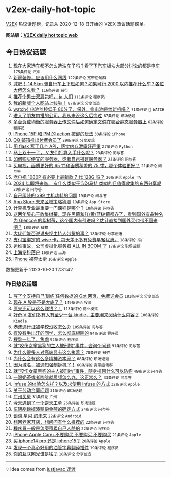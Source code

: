 # v2ex-daily-hot-topic

[V2EX](https://www.v2ex.com/) 热议话题榜，记录从 2020-12-18 日开始的 V2EX 热议话题榜单。

**网站版：[V2EX daily hot topic web](https://boojack.github.io/v2ex-daily-hot-topic-web/)**

## 今日热议话题

<!-- TODAY BEGIN -->

1. [现在大家选车都不怎么选油车了吗？看了下汽车板块大部分讨论的都是电车](https://www.v2ex.com/t/983745) `175条评论` `汽车`
1. [新房装修，应该用什么网线](https://www.v2ex.com/t/983669) `122条评论` `宽带症候群`
1. [减肥！ 14.5km 骑自行车上下班如何？如果可行 2000 以内推荐什么车？各位大佬怎么看？](https://www.v2ex.com/t/983676) `116条评论` `骑行`
1. [推荐个男士双肩包吧， ja 人们](https://www.v2ex.com/t/983741) `111条评论` `程序员`
1. [我的新版个人网站上线啦！](https://www.v2ex.com/t/983646) `87条评论` `分享创造`
1. [watch4 电池监控低于 80%了，保外。修电池是给新机吗？](https://www.v2ex.com/t/983665) `71条评论` ` WATCH`
1. [进入了朋友内推的公司，我从来没这么后悔过](https://www.v2ex.com/t/983722) `67条评论` `职场话题`
1. [多台负载均衡的服务器上传文件后如何确定文件在哪台静态服务器上](https://www.v2ex.com/t/983729) `62条评论` `程序员`
1. [iPhone 15P 和 PM 的 action 按键的玩法](https://www.v2ex.com/t/983755) `33条评论` `iPhone`
1. [QQ 邮箱推出付费会员了](https://www.v2ex.com/t/983860) `29条评论` `分享发现`
1. [用 flask 写了几个 API，感觉内存泄露好严重](https://www.v2ex.com/t/983833) `27条评论` `Python`
1. [马上双十一了， V 友们打算入手什么呢？](https://www.v2ex.com/t/983857) `23条评论` `问与答`
1. [如何购买便宜的服务器，或者自己搭建服务器？](https://www.v2ex.com/t/983802) `23条评论` `问与答`
1. [买电视，画质更好的 65 寸和画质稍差的 75 寸，哪个体验更好？](https://www.v2ex.com/t/983698) `21条评论` `问与答`
1. [老电视 1080P 有必要上最新款 7 代 128G 吗？](https://www.v2ex.com/t/983846) `20条评论` `Apple TV`
1. [2024 年即将来临， 有什么类似于泡泡马特 类似的且值得收集的东西分享呢](https://www.v2ex.com/t/983780) `20条评论` `问与答`
1. [自己组装的 x99 主机功耗的问题](https://www.v2ex.com/t/983841) `19条评论` `问与答`
1. [App Store 未来区域策略猜测](https://www.v2ex.com/t/983772) `19条评论` `App Store`
1. [计算机专业最重要一门课程是哪个？](https://www.v2ex.com/t/983876) `18条评论` `问与答`
1. [这两年醉心于收集树莓，现在黑莓和红/黄/蓝树莓都齐了，看到国外有品种名为 Glencoe 的紫树莓，这个国内有引进吗？估计直接到国外买也带不回来吧？](https://www.v2ex.com/t/983797) `18条评论` `植物`
1. [大佬们能否说说央视主持人带货的事？](https://www.v2ex.com/t/983711) `18条评论` `分享创造`
1. [支付宝绑定的 wise 卡，每天差不多有免费早餐优惠。](https://www.v2ex.com/t/983645) `18条评论` `推广`
1. [运维事故，公司虚拟化服务器 ALL IN BOOM 了](https://www.v2ex.com/t/983760) `17条评论` `职场话题`
1. [上海专科落户](https://www.v2ex.com/t/983879) `16条评论` `上海`
1. [iPhone 裸奔太滑](https://www.v2ex.com/t/983852) `16条评论` `Apple`

数据更新于 2023-10-20 12:31:42

<!-- TODAY END -->

### 昨日热议话题

<!-- YESTERDAY BEGIN -->

1. [写了个支持自己‘训练’任何数据的 Gpt 网页，免费送会员](https://www.v2ex.com/t/983404) `181条评论` `分享创造`
1. [现在 A 股是不是大底了？](https://www.v2ex.com/t/983365) `149条评论` `投资`
1. [原来还可以这么赚钱？！](https://www.v2ex.com/t/983344) `113条评论` `商业模式`
1. [好奇 V 友们多有人有至少一台 kindle，主要用来阅读什么内容？](https://www.v2ex.com/t/983414) `106条评论` `Kindle`
1. [港澳通行证被学校没收怎么办](https://www.v2ex.com/t/983522) `105条评论` `问与答`
1. [有没有手出汗的同学，怎么彻底根除的](https://www.v2ex.com/t/983499) `94条评论` `程序员`
1. [裸辞一年了，焦虑](https://www.v2ex.com/t/983360) `92条评论` `程序员`
1. [就“咬伤女童黑狗的主人被刑拘”事件，咨询个问题](https://www.v2ex.com/t/983371) `91条评论` `问与答`
1. [为什么很多人对高端显卡这么执着？](https://www.v2ex.com/t/983407) `78条评论` `硬件`
1. [为什么会有这么多精神资本家？](https://www.v2ex.com/t/983364) `68条评论` `职场话题`
1. [因为域名，被通知强制拆机了！](https://www.v2ex.com/t/983333) `60条评论` `宽带症候群`
1. [就“咬伤女童黑狗的主人被刑拘”事件，随身携带什么可以防狗](https://www.v2ex.com/t/983473) `49条评论` `问与答`
1. [一喝奶茶或者咖啡就尿频怎么办，这正常么？](https://www.v2ex.com/t/983521) `33条评论` `问与答`
1. [Infuse 的体验怎么样？以及求使用 Infuse 的方式](https://www.v2ex.com/t/983468) `32条评论` `Apple`
1. [关于劳动合同问题](https://www.v2ex.com/t/983406) `31条评论` `职场话题`
1. [广州买房](https://www.v2ex.com/t/983391) `31条评论` `广州`
1. [今天遇到了一个逆天工单](https://www.v2ex.com/t/983526) `26条评论` `职场话题`
1. [车辆剐蹭掉漆赔偿金额的确定方式](https://www.v2ex.com/t/983346) `24条评论` `问与答`
1. [谈谈 星闪 的未来](https://www.v2ex.com/t/983630) `22条评论` `Android`
1. [想回老家开店，想问问有什么推荐的](https://www.v2ex.com/t/983386) `22条评论` `问与答`
1. [程序員一般是怎麼積累自己人脈的](https://www.v2ex.com/t/983353) `22条评论` `程序员`
1. [iPhone Apple Care+不要购买 不要购买 不要购买](https://www.v2ex.com/t/983570) `21条评论` `Apple`
1. [买 iphone14 pro 还是 iphone15？](https://www.v2ex.com/t/983341) `20条评论` `Apple`
1. [发现一个真心好用的油管字幕翻译插件](https://www.v2ex.com/t/983506) `19条评论` `程序员`
1. [你的互联网光谱是啥？](https://www.v2ex.com/t/983367) `18条评论` `分享创造`

<!-- YESTERDAY END -->

---

💡 Idea comes from [justjavac 迷渡](https://github.com/justjavac/)

